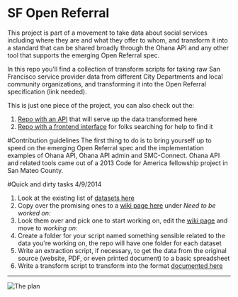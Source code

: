 SF Open Referral
=================================

This project is part of a movement to take data about social services including where they are and what they offer to whom, and transform it into a standard that can be shared broadly through the Ohana API and any other tool that supports the emerging Open Referral spec.  

In this repo you'll find a collection of transform scripts for taking raw San Francisco service provider data from different City Departments and local community organizations, and transforming it into the Open Referral specification (link needed).

This is just one piece of the project, you can also check out the:

1. [Repo with an API](https://github.com/sfbrigade/ohana-api) that will serve up the data transformed here
2. [Repo with a frontend interface](https://github.com/sfbrigade/ohana-web-search) for folks searching for help to find it

#Contribution guidelines
The first thing to do is to bring yourself up to speed on the emerging Open Referral spec and the implementation examples of Ohana API, Ohana API admin and SMC-Connect. Ohana API and related tools came out of a 2013 Code for America fellowship project in San Mateo County.

#Quick and dirty tasks 4/9/2014

1. Look at the existing list of [datasets here](https://docs.google.com/spreadsheet/ccc?key=0ArHmv-6U1drqdGxmNTFwdjl5ckZUZmhGNFNzVWp4c3c&usp=sharing)
2. Copy over the promising ones to a [wiki page here](https://github.com/sfbrigade/sf-openreferral-transform-scripts/wiki/Data-Sources) under *Need to be worked on:*
3. Look them over and pick one to start working on, edit the [wiki page](https://github.com/sfbrigade/sf-openreferral-transform-scripts/wiki/Data-Sources) and move to *working on:*
4. Create a folder for your script named something sensible related to the data you're working on, the repo will have one folder for each dataset
5. Write an extraction script, if necessary, to get the data from the original source (website, PDF, or even printed document) to a basic spreadsheet
6. Write a transform script to transform into the format [documented here](https://github.com/codeforamerica/ohana-api/wiki/Populating-the-Postgres-database-from-a-JSON-file)

---------------------------------------


![The plan](https://raw.githubusercontent.com/sfbrigade/sf-openreferral-transform-scripts/master/plan.png)

